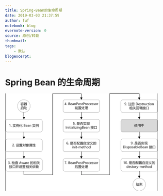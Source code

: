 ```yaml
---
title: Spring-Bean的生命周期
date: 2019-03-03 21:37:59
author: fuf
notebook: blog
evernote-version: 0
source: 原创/转载
thumbnail: 
tags:
    - 默认
blogexcerpt:
---
```

 
# Spring Bean 的生命周期

![](../img/SpringBean.png)

<!-- more -->